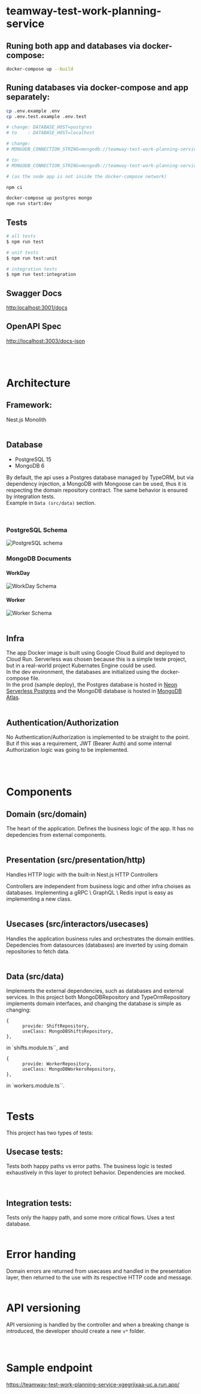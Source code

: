 # teamway-test-work-planning-service

## Runing both app and databases via docker-compose:

```bash
docker-compose up --build
```

## Runing databases via docker-compose and app separately:

```bash
cp .env.example .env
cp .env.test.example .env.test

# change: DATABASE_HOST=postgres
# to    : DATABASE_HOST=localhost

# change:
# MONGODB_CONNECTION_STRING=mongodb://teamway-test-work-planning-service:teamway-test-work-planning-service@mongo:27017/?authMechanism=DEFAULT

# to:
# MONGODB_CONNECTION_STRING=mongodb://teamway-test-work-planning-service:teamway-test-work-planning-service@localhost:27017/?authMechanism=DEFAULT

# (as the node app is not inside the docker-compose network)

npm ci

docker-compose up postgres mongo
npm run start:dev
```

## Tests

```bash
# all tests
$ npm run test

# unit tests
$ npm run test:unit

# integration tests
$ npm run test:integration
```

## Swagger Docs

<http:localhost:3001/docs>

## OpenAPI Spec

<http://localhost:3003/docs-json>

<br>
<br>

# Architecture

## Framework:

Nest.js Monolith
<br>
<br>

## Database

- PostgreSQL 15
- MongoDB 6

By default, the api uses a Postgres database managed by TypeORM, but via dependency injection, a MongoDB with Mongoose can be used, thus it is respecting the domain repository contract. The same behavior is ensured by integration tests.
<br>
Example in `Data (src/data)` section.

<br>

### PostgreSQL Schema

![PostgreSQL schema](https://i.imgur.com/e1FSyX4.jpg)

### MongoDB Documents

#### WorkDay

![WorkDay Schema](https://i.imgur.com/5mvkKIb.jpg)

#### Worker

![Worker Schema](https://i.imgur.com/IhShs4O.jpg)
<br>
<br>

## Infra

The app Docker image is built using Google Cloud Build and deployed to Cloud Run. Serverless was chosen because this is a simple teste project, but in a real-world project Kubernates Engine could be used.
<br>
In the dev environment, the databases are initialized using the docker-compose file.
<br>
In the prod (sample deploy), the Postgres database is hosted in [Neon Serverless Postgres](https://neon.tech/) and the MongoDB database is hosted in [MongoDB Atlas](https://www.mongodb.com/atlas/database).
<br>
<br>

## Authentication/Authorization

No Authentication/Authorization is implemented to be straight to the point. But if this was a requirement, JWT (Bearer Auth) and some internal Authorization logic was going to be implemented.

<br>
<br>

# Components

## Domain (src/domain)

The heart of the application. Defines the business logic of the app. It has no depedencies from external components.
<br>
<br>

## Presentation (src/presentation/http)

Handles HTTP logic with the built-in Nest.js HTTP Controllers
<br>

Controllers are independent from business logic and other infra choises as databases.
Implementing a gRPC \ GraphQL \ Redis input is easy as implementing a new class.
<br>
<br>

## Usecases (src/interactors/usecases)

Handles the application business rules and orchestrates the domain entities.
Depedencies from datasources (databases) are inverted by using domain repositories to fetch data.
<br>
<br>

## Data (src/data)

Implements the external dependencies, such as databases and external services.
In this project both MongoDBRepository and TypeOrmRepository implements domain interfaces, and changing the database is simple as changing:

```
{
      provide: ShiftRepository,
      useClass: MongoDBShiftsRepository,
},
```

in `shifts.module.ts``, and

```
{
      provide: WorkerRepository,
      useClass: MongoDBWorkersRepository,
},
```

in `workers.module.ts``.
<br>
<br>

# Tests

This project has two types of tests:
<br>

## Usecase tests:

Tests both happy paths vs error paths. The business logic is tested exhaustively in this layer to protect behavior. Dependencies are mocked.

<br>

## Integration tests:

Tests only the happy path, and some more critical flows. Uses a test database.
<br>
<br>

# Error handing

Domain errors are returned from usecases and handled in the presentation layer, then returned to the use with its respective HTTP code and message.
<br>
<br>

# API versioning

API versioning is handled by the controller and when a breaking change is introduced, the developer should create a new `v*` folder.
<br>
<br>
<br>

# Sample endpoint

<https://teamway-test-work-planning-service-xgegrjixaa-uc.a.run.app/>
